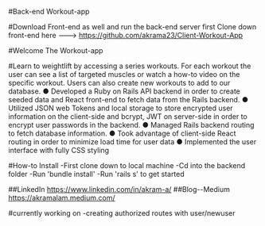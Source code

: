 #Back-end Workout-app

#Download Front-end as well and run the back-end server first
Clone down front-end here ---> https://github.com/akrama23/Client-Workout-App 

#Welcome The Workout-app

#Learn to weightlift by accessing a series workouts. For each workout the user can see a list of targeted muscles or watch a how-to video on the specific workout. Users can also create new workouts to add to our database.
● Developed a Ruby on Rails API backend in order to create seeded data and React front-end to fetch data from the Rails backend.
● Utilized JSON web Tokens and local storage to store encrypted user information on the client-side and bcrypt, JWT on server-side in order to encrypt user passwords in the backend.
● Managed Rails backend routing to fetch database information.
● Took advantage of client-side React routing in order to minimize load time for user data
● Implemented the user interface with fully CSS styling

#How-to Install 
-First clone down to local machine
-Cd into the backend folder
-Run 'bundle install'
-Run 'rails s' to get started 

##LinkedIn 
https://www.linkedin.com/in/akram-a/
##Blog--Medium
https://akramalam.medium.com/

#currently working on
-creating authorized routes with user/newuser

